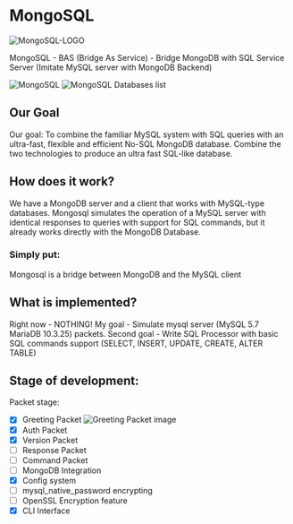 # MongoSQL 
![MongoSQL-LOGO](https://i.imgur.com/frhyKff.png) 

MongoSQL - BAS (Bridge As Service) - Bridge MongoDB with SQL Service Server (Imitate MySQL server with MongoDB Backend)

![MongoSQL](https://i.imgur.com/mAC4RTN.png)
![MongoSQL Databases list](https://i.imgur.com/PwYsXc1.png)

## Our Goal
Our goal: To combine the familiar MySQL system with SQL queries with an ultra-fast, flexible and efficient No-SQL MongoDB database.
Combine the two technologies to produce an ultra fast SQL-like database.
## How does it work?
We have a MongoDB server and a client that works with MySQL-type databases.
Mongosql simulates the operation of a MySQL server with identical responses to queries with support for SQL commands, but it already works directly with the MongoDB Database.

### Simply put:
Mongosql is a bridge between MongoDB and the MySQL client

## What is implemented?
Right now - NOTHING!
My goal - Simulate mysql server (MySQL 5.7 MariaDB 10.3.25) packets.
Second goal - Write SQL Processor with basic SQL commands support (SELECT, INSERT, UPDATE, CREATE, ALTER TABLE)

## Stage of development:
Packet stage:
- [x] Greeting Packet
![Greeting Packet image](https://i.imgur.com/IlOlUGb.png)
- [x] Auth Packet
- [x] Version Packet
- [ ] Response Packet
- [ ] Command Packet
- [ ] MongoDB Integration
- [x] Config system
- [ ] mysql_native_password encrypting
- [ ] OpenSSL Encryption feature
- [x] CLI Interface
